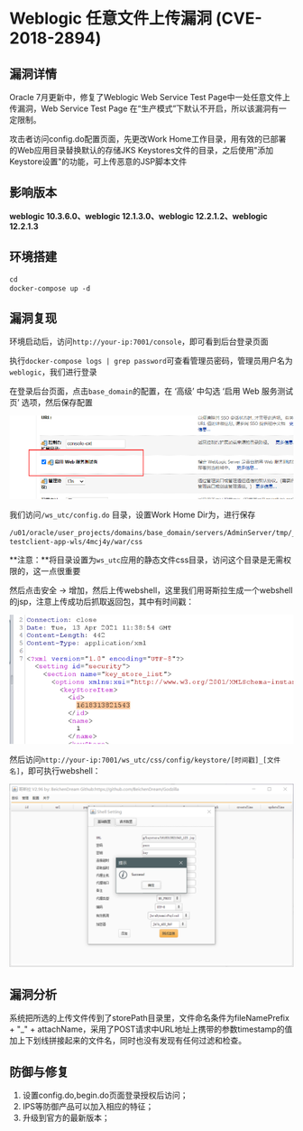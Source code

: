 # Weblogic 任意文件上传漏洞 (CVE-2018-2894)

## 漏洞详情

Oracle 7月更新中，修复了Weblogic Web Service Test Page中一处任意文件上传漏洞，Web Service Test Page 在“生产模式”下默认不开启，所以该漏洞有一定限制。

攻击者访问config.do配置页面，先更改Work Home工作目录，用有效的已部署的Web应用目录替换默认的存储JKS Keystores文件的目录，之后使用"添加Keystore设置"的功能，可上传恶意的JSP脚本文件



## 影响版本

**weblogic 10.3.6.0、weblogic 12.1.3.0、weblogic 12.2.1.2、weblogic 12.2.1.3**



## 环境搭建

```
cd 
docker-compose up -d
```



## 漏洞复现

环境启动后，访问`http://your-ip:7001/console`，即可看到后台登录页面

执行`docker-compose logs | grep password`可查看管理员密码，管理员用户名为`weblogic`，我们进行登录

在登录后台页面，点击`base_domain`的配置，在 ‘高级’ 中勾选 ‘启用 Web 服务测试页’ 选项，然后保存配置

![image-20210413194657128](images/Weblogic%20%E4%BB%BB%E6%84%8F%E6%96%87%E4%BB%B6%E4%B8%8A%E4%BC%A0%E6%BC%8F%E6%B4%9E%20(CVE-2018-2894).assets/image-20210413194657128.png)

我们访问`/ws_utc/config.do` 目录，设置Work Home Dir为，进行保存

```
/u01/oracle/user_projects/domains/base_domain/servers/AdminServer/tmp/_WL_internal/com.oracle.webservices.wls.ws-testclient-app-wls/4mcj4y/war/css
```

**注意：**将目录设置为`ws_utc`应用的静态文件css目录，访问这个目录是无需权限的，这一点很重要



然后点击安全 -> 增加，然后上传webshell，这里我们用哥斯拉生成一个webshell的jsp，注意上传成功后抓取返回包，其中有时间戳：

![image-20210413195159164](images/Weblogic%20%E4%BB%BB%E6%84%8F%E6%96%87%E4%BB%B6%E4%B8%8A%E4%BC%A0%E6%BC%8F%E6%B4%9E%20(CVE-2018-2894).assets/image-20210413195159164.png)

然后访问`http://your-ip:7001/ws_utc/css/config/keystore/[时间戳]_[文件名]`，即可执行webshell：

![image-20210413194445915](images/Weblogic%20%E4%BB%BB%E6%84%8F%E6%96%87%E4%BB%B6%E4%B8%8A%E4%BC%A0%E6%BC%8F%E6%B4%9E%20(CVE-2018-2894).assets/image-20210413194445915.png)



## 漏洞分析

系统把所选的上传文件传到了storePath目录里，文件命名条件为fileNamePrefix + "_" + attachName，采用了POST请求中URL地址上携带的参数timestamp的值加上下划线拼接起来的文件名，同时也没有发现有任何过滤和检查。



## 防御与修复

1. 设置config.do,begin.do页面登录授权后访问；
2. IPS等防御产品可以加入相应的特征；
3. 升级到官方的最新版本；



